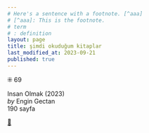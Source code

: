 ```yaml
---
# Here's a sentence with a footnote. [^aaa]
# [^aaa]: This is the footnote.
# term
# : definition
layout: page
title: şimdi okuduğum kitaplar
last_modified_at: 2023-09-21
published: true
---
```


⁜ 69  

Insan Olmak (2023)  
_by_ Engin Gectan  
190 sayfa  

[🍃](https://www.nonfictionbooks.xyz/now.html "şimdi okuduğum kitaplar")
